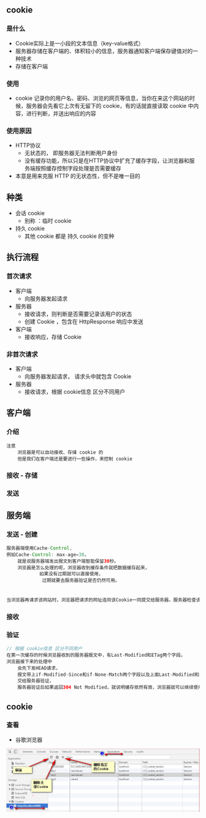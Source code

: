 ## cookie

### 是什么

*   Cookie实际上是一小段的文本信息（key-value格式）
*   服务器存储在客户端的、体积较小的信息，服务器通知客户端保存键值对的一种技术
*   存储在客户端

### 使用

*   cookie 记录你的用户名、密码、浏览的网页等信息，当你在来这个网站的时候，服务器会先看它上次有无留下的 cookie，有的话就直接读取 cookie 中内容，进行判断，并送出响应的内容

### 使用原因

*   HTTP协议
    *   无状态的， 即服务器无法判断用户身份
    *   没有缓存功能，所以只是在HTTP协议中扩充了缓存字段，让浏览器和服务端按照缓存控制字段处理是否需要缓存
*   本意是用来克服 HTTP 的无状态性，但不是唯一目的

## 种类

* 会话 cookie
    * 别称 ：临时 cookie
* 持久 cookie
    * 其他 cookie 都是 持久 cookie 的变种

## 执行流程

### 首次请求

* 客户端
    * 向服务器发起请求
* 服务器
    * 接收请求，则判断是否需要记录该用户的状态
    * 创建 Cookie ，包含在 HttpResponse 响应中发送
* 客户端
    * 接收响应，存储 Cookie

### 非首次请求

* 客户端
    * 向服务器发起请求， 请求头中就包含 Cookie 
* 服务器
    * 接收请求，根据 cookie信息 区分不同用户



## 客户端

### 介绍

```java
注意
    浏览器是可以自动接收、存储 cookie 的
    但是我们在客户端还是要进行一些操作，来控制 cookie
```



### 接收 - 存储

### 发送

## 服务端

### 发送  - 创建 

```java
服务器端使用Cache-Control, 
例如Cache-Control: max-age=30，
	就是说服务器端发出报文到客户端智能保留30秒。
    浏览器是怎么处理的呢，浏览器收到缓存条件就把数据缓存起来，
    		如果没有过期就可以直接使用，
             过期就要去服务器验证是否仍然可用。
             

当浏览器再请求该网站时，浏览器把请求的网址连同该Cookie一同提交给服务器。服务器检查该Cookie，以此来辨认用户状态。             
```



### 接收

### 验证

```java
// 根据 cookie信息 区分不同用户
在第一次缓存的时候浏览器收到的服务器报文中，有Last-Modified和ETag两个字段。
浏览器接下来的处理中
	会先下发HEAD请求，
    报文带上if-Modified-Since和if-None-Match两个字段以及上面Last-Modified和ETag两个字段, 
    交给服务器验证，	
	服务器验证后如果返回304 Not Modified，就说明缓存依然有效，浏览器就可以继续使用缓存
```





## cookie 

### 查看

* 谷歌浏览器

![image-20210307141404102](image-20210307141404102.png)






































































